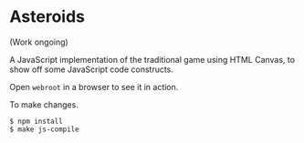 # Asteroids

(Work ongoing)

A JavaScript implementation of the traditional game using HTML Canvas, to show off some JavaScript code constructs.

Open `webroot` in a browser to see it in action.

To make changes.

```
$ npm install
$ make js-compile
```
